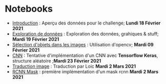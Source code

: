 # Notebooks
- [Introduction](notebooks/introduction.md) : Aperçu des données pour le challenge; **Lundi 18 Février 2021**
- [Exploration de données](notebooks/DataExploration.html) : Exploration des données, grahiques & stuff; **Mardi 19 Février 2021**
- [Sélection d'objets dans les images](notebooks/Preprocessing_image.html) : Utilisation d'opencv; **Mardi 09 Février 2021**
- [CNN](https://www.kaggle.com/itokianarafidinarivo/rakuten) : Tentative d'implémentation d'un CNN avec **Tensorflow Keras**, structure aléatoire ;**Mardi 23 Février 2021**
- [Traduction image](notebooks/traduction.html) : Traduction par Loic **Mardi 2 Mars 2021**
- [RCNN Mask](notebooks/rcnnMask.html) : première implémentation d'un mask rcnn **Mardi 2 Mars 2021**
